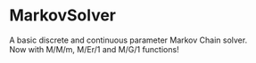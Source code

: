 # MarkovSolver
A basic discrete and continuous parameter Markov Chain solver.  
Now with M/M/m, M/Er/1 and M/G/1 functions!

